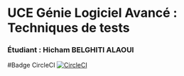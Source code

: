 # UCE Génie Logiciel Avancé : Techniques de tests
### Étudiant : Hicham BELGHITI ALAOUI
#Badge CircleCI
[![CircleCI](https://circleci.com/gh/BelghitiAlaoui-Hicham/ceri-m1-test.svg?style=svg)](https://circleci.com/gh/BelghitiAlaoui-Hicham/ceri-m1-test)
